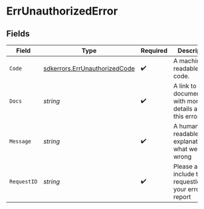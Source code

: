 # ErrUnauthorizedError


## Fields

| Field                                                                          | Type                                                                           | Required                                                                       | Description                                                                    | Example                                                                        |
| ------------------------------------------------------------------------------ | ------------------------------------------------------------------------------ | ------------------------------------------------------------------------------ | ------------------------------------------------------------------------------ | ------------------------------------------------------------------------------ |
| `Code`                                                                         | [sdkerrors.ErrUnauthorizedCode](../../models/sdkerrors/errunauthorizedcode.md) | :heavy_check_mark:                                                             | A machine readable error code.                                                 | UNAUTHORIZED                                                                   |
| `Docs`                                                                         | *string*                                                                       | :heavy_check_mark:                                                             | A link to our documentation with more details about this error code            | https://unkey.dev/docs/api-reference/errors/code/UNAUTHORIZED                  |
| `Message`                                                                      | *string*                                                                       | :heavy_check_mark:                                                             | A human readable explanation of what went wrong                                |                                                                                |
| `RequestID`                                                                    | *string*                                                                       | :heavy_check_mark:                                                             | Please always include the requestId in your error report                       | req_1234                                                                       |